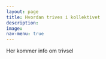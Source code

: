 ```yaml
---
layout: page
title: Hvordan trives i kollektivet
description: 
image:
nav-menu: true
---
```


<p>Her kommer info om trivsel</p>